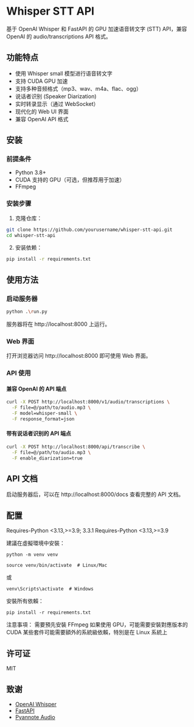 # Whisper STT API

基于 OpenAI Whisper 和 FastAPI 的 GPU 加速语音转文字 (STT) API，兼容 OpenAI 的 audio/transcriptions API 格式。

## 功能特点

- 使用 Whisper small 模型进行语音转文字
- 支持 CUDA GPU 加速
- 支持多种音频格式（mp3、wav、m4a、flac、ogg）
- 说话者识别 (Speaker Diarization)
- 实时转录显示（通过 WebSocket）
- 现代化的 Web UI 界面
- 兼容 OpenAI API 格式

## 安装

### 前提条件

- Python 3.8+
- CUDA 支持的 GPU（可选，但推荐用于加速）
- FFmpeg

### 安装步骤

1. 克隆仓库：

```bash
git clone https://github.com/yourusername/whisper-stt-api.git
cd whisper-stt-api
```

2. 安装依赖：

```bash
pip install -r requirements.txt
```
## 使用方法

### 启动服务器

```bash
python .\run.py
```

服务器将在 http://localhost:8000 上运行。

### Web 界面

打开浏览器访问 http://localhost:8000 即可使用 Web 界面。

### API 使用

#### 兼容 OpenAI 的 API 端点

```bash
curl -X POST http://localhost:8000/v1/audio/transcriptions \
  -F file=@/path/to/audio.mp3 \
  -F model=whisper-small \
  -F response_format=json
```

#### 带有说话者识别的 API 端点

```bash
curl -X POST http://localhost:8000/api/transcribe \
  -F file=@/path/to/audio.mp3 \
  -F enable_diarization=true
```

## API 文档

启动服务器后，可以在 http://localhost:8000/docs 查看完整的 API 文档。

## 配置

Requires-Python <3.13,>=3.9; 3.3.1 Requires-Python <3.13,>=3.9

建議在虛擬環境中安裝：
```
python -m venv venv
```
```
source venv/bin/activate  # Linux/Mac
```
或
```
venv\Scripts\activate  # Windows
```

安裝所有依賴：
```
pip install -r requirements.txt
```

注意事項：
需要預先安裝 FFmpeg
如果使用 GPU，可能需要安裝對應版本的 CUDA
某些套件可能需要額外的系統級依賴，特別是在 Linux 系統上

## 许可证

MIT

## 致谢

- [OpenAI Whisper](https://github.com/openai/whisper)
- [FastAPI](https://fastapi.tiangolo.com/)
- [Pyannote Audio](https://github.com/pyannote/pyannote-audio) 
